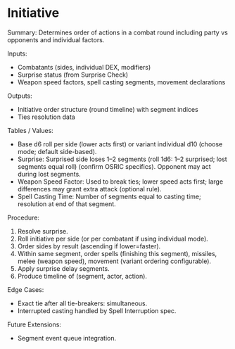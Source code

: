 # Initiative

Summary: Determines order of actions in a combat round including party vs opponents and individual factors.

Inputs:
- Combatants (sides, individual DEX, modifiers)
- Surprise status (from Surprise Check)
- Weapon speed factors, spell casting segments, movement declarations

Outputs:
- Initiative order structure (round timeline) with segment indices
- Ties resolution data

Tables / Values:
- Base d6 roll per side (lower acts first) or variant individual d10 (choose mode; default side-based).
- Surprise: Surprised side loses 1–2 segments (roll 1d6: 1–2 surprised; lost segments equal roll) (confirm OSRIC specifics). Opponent may act during lost segments.
- Weapon Speed Factor: Used to break ties; lower speed acts first; large differences may grant extra attack (optional rule).
- Spell Casting Time: Number of segments equal to casting time; resolution at end of that segment.

Procedure:
1. Resolve surprise.
2. Roll initiative per side (or per combatant if using individual mode).
3. Order sides by result (ascending if lower=faster).
4. Within same segment, order spells (finishing this segment), missiles, melee (weapon speed), movement (variant ordering configurable).
5. Apply surprise delay segments.
6. Produce timeline of (segment, actor, action).

Edge Cases:
- Exact tie after all tie-breakers: simultaneous.
- Interrupted casting handled by Spell Interruption spec.

Future Extensions:
- Segment event queue integration.
